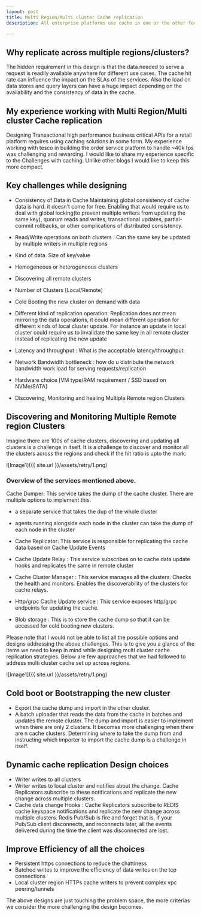 ```yaml
---
layout: post
title: Multi Region/Multi cluster Cache replication
description: All enterprise platforms use cache in one or the other form to improve the SLAs. Starting from a cold cache  vs a hot cache can have a significant impact on the the user experience and the API response times. This post tries to highlight some of the key challenges in building a multi region or multi cluster cache replication strategies. We will use Redis cache as a reference to discuss the design options.

---
```

## Why replicate across multiple regions/clusters?
The hidden requirement in this design is that the data needed to serve a request is readily available anywhere for different use cases. The cache hit rate can influence the impact on the SLAs of the services. Also the load on data stores and query layers can have a huge impact depending on the availability and the consistency of data in the cache.

## My experience working with Multi Region/Multi cluster Cache replication
Designing Transactional high performance business critical APIs for a retail platform requires using caching solutions in some form. My experience working with tesco in building the order service platform to handle ~40k tps was challenging and rewarding. I would like to share my experience specific to the Challenges with caching.
Unlike other blogs I would like to keep this more compact.
## Key challenges while designing
* Consistency of Data in Cache
Maintaining global consistency of cache data is hard. it doesn’t come for free. Enabling that would require us to deal with global locking(to prevent multiple writers from updating the same key), quorum reads and writes, transactional updates, partial-commit rollbacks, or other complications of distributed consistency.

* Read/Write operations on both clusters : Can the same key be updated by multiple writers in multiple regions
* Kind of data. Size of key/value
* Homogeneous or heterogeneous clusters
* Discovering all remote clusters
* Number of Clusters [Local/Remote]
* Cold Booting the new cluster on demand with data
* Different kind of replication operation. Replication does not mean mirroring the data operations, it could mean different operation for different kinds of local cluster update. For instance an update in local cluster could require us to invalidate the same key in all remote cluster instead of replicating the new update
* Latency and throughput : What is the acceptable latency/throughput.
* Network Bandwidth bottleneck : how do u distribute the network bandwidth work load for serving requests/replication
* Hardware choice [VM type/RAM requirement / SSD based on NVMe/SATA]
* Discovering, Monitoring and healing Multiple Remote region Clusters


## Discovering and Monitoring Multiple Remote region Clusters
Imagine there are 100s of cache clusters, discovering and updating all clusters is a challenge in itself. It is a challenge to discover and monitor all the clusters across the regions and check if the hit ratio is upto the mark.

![Image1]({{ site.url }}/assets/retry/1.png)

### Overview of the services mentioned above.

Cache Dumper: This service takes the dump of the cache cluster. There are multiple options to implement this.
* a separate service that takes the dup of the whole cluster
* agents running alongside each node in the cluster can take the dump of each node in the cluster

* Cache Replicator: This service is responsible for replicating the cache data based on Cache Update Events
* Cache Update Relay : This service subscribes on to cache data update hooks and replicates the same in remote cluster
* Cache Cluster Manager : This service manages all the clusters. Checks the health and monitors. Enables the discoverability of the clusters for cache relays.
* Http/grpc Cache Update service : This service exposes http/grpc endpoints for updating the cache.
* Blob storage : This is to store the cache dump so that it can be accessed for cold booting new clusters.

Please note that I would not be able to list all the possible options and designs addressing the above challenges. This is to give you a glance of the items we need to keep in mind while designing multi cluster cache replication strategies. Below are few approaches that we had followed to address multi cluster cache set up across regions.


![Image1]({{ site.url }}/assets/retry/1.png)


## Cold boot or Bootstrapping the new cluster
* Export the cache dump and import in the other cluster.
* A batch uploader that reads the data from the cache in batches and updates the remote cluster.
The dump and import is easier to implement when there are only 2 clusters. It becomes more challenging when there are n cache clusters. Determining where to take the dump from and instructing which importer to import the cache dump is a challenge in itself.


## Dynamic cache replication Design choices
* Writer writes to all clusters
* Writer writes to local cluster and notifies about the change. Cache Replicators subscribe to these notifications and replicate the new change across multiple clusters.
* Cache data change Hooks : Cache Replicators subscribe to REDIS cache keyspace notifications and replicate the new change across multiple clusters.
  Redis Pub/Sub is fire and forget that is, if your Pub/Sub client disconnects, and reconnects later, all the events delivered during the time the client was disconnected are lost.


## Improve Efficiency of all the choices
* Persistent https connections to reduce the chattiness
* Batched writes to improve the efficiency of data writes on the tcp connections
* Local cluster region HTTPs cache writers to prevent complex vpc peering/tunnels

The above designs are just touching the problem space, the more criterias we consider the more challenging the design becomes.
